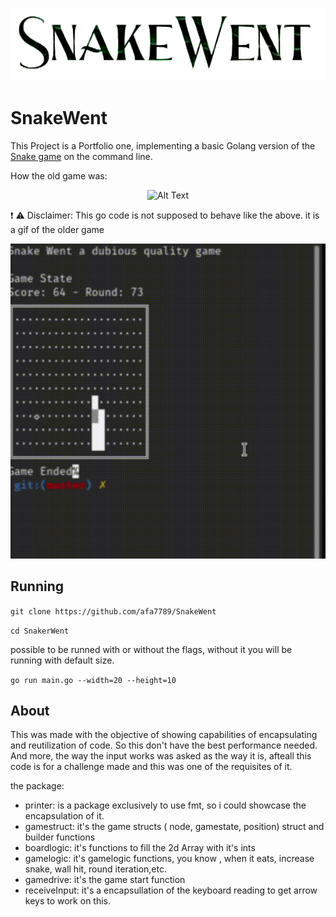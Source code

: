 ![Screenshot](resources/snakewent.png)
# SnakeWent
This Project is a Portfolio one, implementing a basic Golang version of the [Snake game](https://en.wikipedia.org/wiki/Snake_(video_game_genre)) on the command line. 

How the old game was:

<center>

![Alt Text](https://upload.wikimedia.org/wikipedia/commons/5/55/Snake_can_be_completed.gif)

</center>

:exclamation: :warning: Disclaimer: This go code is not supposed to behave like the above. it is a gif of the older game

![Alt Text](resources/snakeCropped.gif)

## Running
`git clone https://github.com/afa7789/SnakeWent`

`cd SnakerWent`

possible to be runned with or without the flags, without it you will be running with default size.

`go run main.go --width=20 --height=10`


## About

This was made with the objective of showing capabilities of encapsulating and reutilization of code.
So this don't have the best performance needed.
And more, the way the input works was asked as the way it is, afteall this code is for a challenge made and this was one of the requisites of it.

the package:
- printer: is a package exclusively to use fmt, so i could showcase the encapsulation of it.
- gamestruct: it's the game structs ( node, gamestate, position) struct and builder functions
- boardlogic: it's functions to fill the 2d Array with it's ints
- gamelogic: it's gamelogic functions, you know , when it eats, increase snake, wall hit, round iteration,etc.
- gamedrive: it's the game start function
- receiveInput: it's a encapsullation of the keyboard reading to get arrow keys to work on this.

